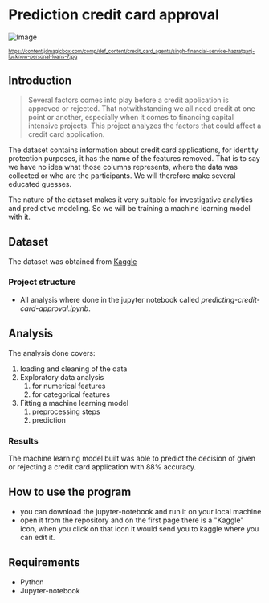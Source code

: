 # Prediction credit card approval

![Image](https://content.jdmagicbox.com/comp/def_content/credit_card_agents/singh-financial-service-hazratganj-lucknow-personal-loans-7.jpg)

<sub><sup>https://content.jdmagicbox.com/comp/def_content/credit_card_agents/singh-financial-service-hazratganj-lucknow-personal-loans-7.jpg</sup></sub>

## Introduction

>Several factors comes into play before a credit application is approved or rejected. That notwithstanding we all need credit at one point or another, especially when it comes to financing  capital intensive projects. This project analyzes the factors that could affect a credit card application.


The dataset contains information about credit card applications, for identity protection purposes, it has the name of the features removed. That is to say we have no idea what those columns represents, where the data was collected or who are the participants. We will therefore make several educated guesses.

The nature of the dataset makes it very suitable for investigative analytics and predictive modeling. So we will be training a machine learning model with it.

## Dataset
The dataset was obtained from [Kaggle](https://www.kaggle.com/datasets/devzohaib/predicting-credit-card-approvals/download?datasetVersionNumber=1)

### Project structure

* All analysis where done in the jupyter notebook called _predicting-credit-card-approval.ipynb_. 

## Analysis
The analysis done covers:

1. loading and cleaning of the data
2. Exploratory data analysis
    1. for numerical features
    2. for categorical features
3. Fitting a machine learning model
    1. preprocessing steps
    2. prediction

### Results
The machine learning model built was able to predict the decision of given or rejecting a credit card application with 88% accuracy.

## How to use the program
* you can download the jupyter-notebook and run it on your local machine
* open it from the repository and on the first page there is a "Kaggle" icon, when you click on that icon it would send you to kaggle where you can edit it.

## Requirements
* Python
* Jupyter-notebook